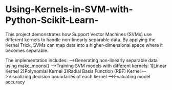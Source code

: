 # Using-Kernels-in-SVM-with-Python-Scikit-Learn-
This project demonstrates how Support Vector Machines (SVMs) use different kernels to handle non-linearly separable data. By applying the Kernel Trick, SVMs can map data into a higher-dimensional space where it becomes separable.

The implementation includes:
-->Generating non-linearly separable data using make_moons()
-->Training SVM models with different kernels:
 1)Linear Kernel
 2)Polynomial Kernel
 3)Radial Basis Function (RBF) Kernel
  -->Visualizing decision boundaries of each kernel
  -->Evaluating model accuracy
